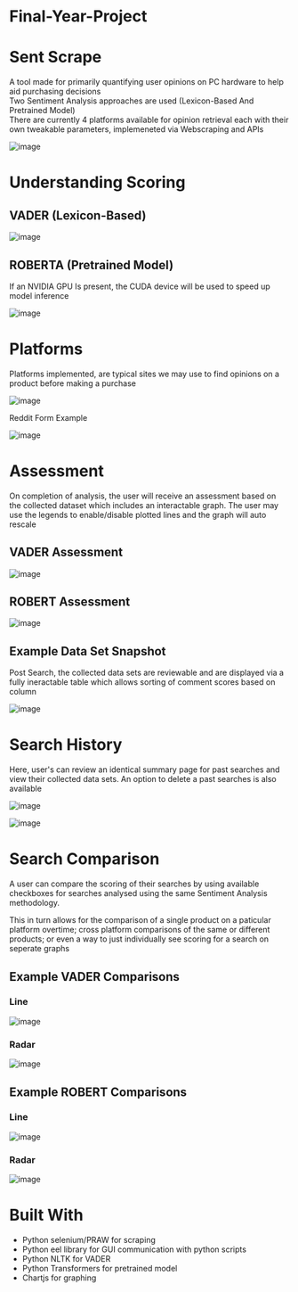 # Final-Year-Project

# Sent Scrape

A tool made for primarily quantifying user opinions on PC hardware to help aid purchasing decisions  
Two Sentiment Analysis approaches are used (Lexicon-Based And Pretrained Model)  
There are currently 4 platforms available for opinion retrieval each with their own tweakable parameters, implemeneted via Webscraping and APIs  

![image](https://user-images.githubusercontent.com/77795437/198416850-d4e41cf2-feaa-4e04-8aa3-01b79f45fa7c.png)

# Understanding Scoring

## VADER (Lexicon-Based)
![image](https://user-images.githubusercontent.com/77795437/198411969-c5efc622-964b-4fa6-84ae-cffe8309b33b.png)
## ROBERTA (Pretrained Model)
If an NVIDIA GPU Is present, the CUDA device will be used to speed up model inference

![image](https://user-images.githubusercontent.com/77795437/198411999-e59aa531-8b30-4796-bd9c-fcacbbd5a4a0.png)

# Platforms 

Platforms implemented, are typical sites we may use to find opinions on a product before making a purchase

![image](https://user-images.githubusercontent.com/77795437/198411318-c1740020-091f-47d6-8e1f-acb6beea739c.png)

Reddit Form Example

![image](https://user-images.githubusercontent.com/77795437/198413769-c0ae72e7-1477-4ee2-a8ab-05540600294f.png)

# Assessment

On completion of analysis, the user will receive an assessment based on the collected dataset which includes an interactable graph. The user may use the legends to enable/disable plotted lines and the graph will auto rescale

## VADER Assessment
![image](https://user-images.githubusercontent.com/77795437/198414330-42e52491-8edd-4354-ac22-0e785f3572ac.png)

## ROBERT Assessment
![image](https://user-images.githubusercontent.com/77795437/198414000-93e466b3-2a5f-48ee-ab18-f5efbc302573.png)

## Example Data Set Snapshot

Post Search, the collected data sets are reviewable and are displayed via a fully ineractable table which allows sorting of comment scores based on column

![image](https://user-images.githubusercontent.com/77795437/198414439-546e751d-d3c8-44fc-a9d0-bff5599ac22e.png)

# Search History 

Here, user's can review an identical summary page for past searches and view their collected data sets. An option to delete a past searches is also available 

![image](https://user-images.githubusercontent.com/77795437/198905697-cd929056-03ab-469b-bf46-ecf4a7b54d03.png)

![image](https://user-images.githubusercontent.com/77795437/198905713-b03e0258-9a65-40c3-8a31-bffcfa3bc234.png)

# Search Comparison

A user can compare the scoring of their searches by using available checkboxes for searches analysed using the same Sentiment Analysis methodology.  

This in turn allows for the comparison of a single product on a paticular platform overtime; cross platform comparisons of the same or different products; or even a way to just individually see scoring for a search on seperate graphs

## Example VADER Comparisons

### Line

![image](https://user-images.githubusercontent.com/77795437/198415764-b59b1672-4b97-4c6f-ba41-73fb69ae5bbc.png)

### Radar

![image](https://user-images.githubusercontent.com/77795437/198905383-44118c29-0813-4ae7-8c87-9435268abbfa.png)

## Example ROBERT Comparisons

### Line

![image](https://user-images.githubusercontent.com/77795437/198416024-40cf9486-f89b-4c7b-b37a-6f7c99f6f211.png)

### Radar

![image](https://user-images.githubusercontent.com/77795437/198905603-df38fc7d-533c-4202-ae2a-86c146441fdb.png)

# Built With

- Python selenium/PRAW for scraping
- Python eel library for GUI communication with python scripts
- Python NLTK for VADER 
- Python Transformers for pretrained model
- Chartjs for graphing
